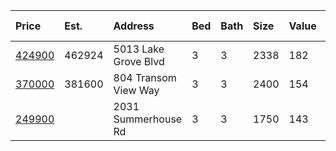 | Price                                                                                  | Est.   | Address              | Bed | Bath | Size | Value | Lot          | Lot Unit  | Year | HOA | Open |
| :------------------------------------------------------------------------------------- | :----- | :------------------- | :-- | :--- | :--- | :---- | :----------- | :-------- | :--- | :-- | :--- |
| [424900](https://www.movoto.com/home/5013-lake-grove-blvd-cary-nc-27519-413_2331776)   | 462924 | 5013 Lake Grove Blvd | 3   | 3    | 2338 | 182   | 28           | 6970 Sqft | 2007 | 70  |      |
| [370000](https://www.movoto.com/home/804-transom-view-way-cary-nc-27519-413_2335805)   | 381600 | 804 Transom View Way | 3   | 3    | 2400 | 154   | 8            | 5227 Sqft | 2013 | 190 |      |
| [249900](https://www.movoto.com/home/2031-summerhouse-rd-cary-nc-27519-pid_hosx43b5jh) |        | 2031 Summerhouse Rd  | 3   | 3    | 1750 | 143   | Listed Today | 1307 Sqft | 2013 | 160 |      |